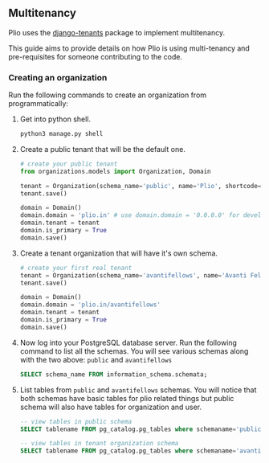 ## Multitenancy
Plio uses the [django-tenants](https://django-tenants.readthedocs.io/en/latest/) package to implement multitenancy.

This guide aims to provide details on how Plio is using multi-tenancy and pre-requisites for someone contributing to the code.

### Creating an organization
Run the following commands to create an organization from programmatically:

1. Get into python shell.
    ```sh
    python3 manage.py shell
    ```

2. Create a public tenant that will be the default one.

    ```py
    # create your public tenant
    from organizations.models import Organization, Domain

    tenant = Organization(schema_name='public', name='Plio', shortcode='plio')
    tenant.save()

    domain = Domain()
    domain.domain = 'plio.in' # use domain.domain = '0.0.0.0' for development environment
    domain.tenant = tenant
    domain.is_primary = True
    domain.save()
    ```

3. Create a tenant organization that will have it's own schema.
    ```py
    # create your first real tenant
    tenant = Organization(schema_name='avantifellows', name='Avanti Fellows', shortcode='af')
    tenant.save()

    domain = Domain()
    domain.domain = 'plio.in/avantifellows'
    domain.tenant = tenant
    domain.is_primary = True
    domain.save()
    ```

4. Now log into your PostgreSQL database server. Run the following command to list all the schemas. You will see various schemas along with the two above: `public` and `avantifellows`
    ```sql
    SELECT schema_name FROM information_schema.schemata;
    ```

5. List tables from `public` and `avantifellows` schemas. You will notice that both schemas have basic tables for plio related things but public schema will also have tables for organization and user.
    ```sql
    -- view tables in public schema
    SELECT tablename FROM pg_catalog.pg_tables where schemaname='public';

    -- view tables in tenant organization schema
    SELECT tablename FROM pg_catalog.pg_tables where schemaname='avantifellows';
    ```

